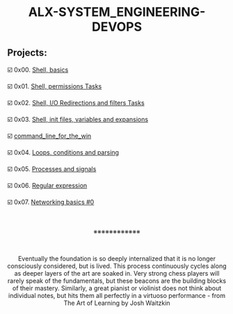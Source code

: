 <h1 align="center"><b>ALX-SYSTEM_ENGINEERING-DEVOPS</b></h1>


## Projects:
☑️ 0x00. [Shell, basics](https://github.com/codenvibes/alx-system_engineering-devops/tree/master/0x00-shell_basics)

☑️ 0x01. [Shell, permissions Tasks](https://github.com/codenvibes/alx-system_engineering-devops/tree/master/0x01-shell_permissions)

☑️ 0x02. [Shell, I/O Redirections and filters Tasks](https://github.com/codenvibes/alx-system_engineering-devops/tree/master/0x02-shell_redirections)

☑️ 0x03. [Shell, init files, variables and expansions](https://github.com/codenvibes/alx-system_engineering-devops/tree/master/0x03-shell_variables_expansions)

☑️ [command_line_for_the_win](https://github.com/codenvibes/alx-system_engineering-devops/tree/master/command_line_for_the_win)

☑️ 0x04. [Loops, conditions and parsing](https://github.com/codenvibes/alx-system_engineering-devops/tree/master/0x04-loops_conditions_and_parsing)

☑️ 0x05. [Processes and signals](https://github.com/codenvibes/alx-system_engineering-devops/tree/master/0x05-processes_and_signals)

☑️ 0x06. [Regular expression](https://github.com/codenvibes/alx-system_engineering-devops/tree/master/0x06-regular_expressions)

☑️ 0x07. [Networking basics #0](https://github.com/codenvibes/alx-system_engineering-devops/tree/master/0x07-networking_basics)

<br>
<p align="center">※※※※※※※※※※※※</p>
<br>

<p align="center">Eventually the foundation is so deeply internalized that it is no longer consciously considered, but is lived. This process continuously cycles along as deeper layers of the art are soaked in. Very strong chess players will rarely speak of the fundamentals, but these beacons are the building blocks of their mastery. Similarly, a great pianist or violinist does not think about individual notes, but hits them all perfectly in a virtuoso performance - from The Art of Learning by Josh Waitzkin</p>

